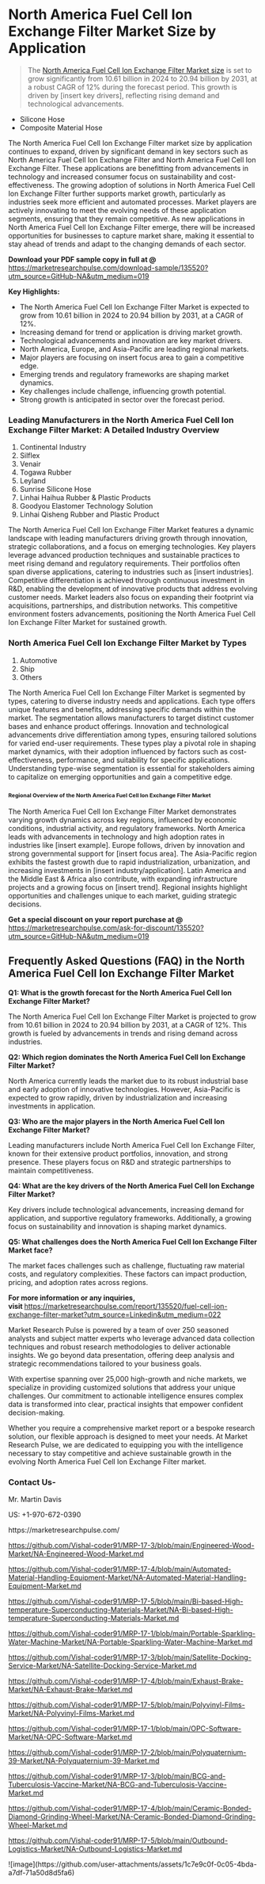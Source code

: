 <h1>North America Fuel Cell Ion Exchange Filter Market&nbsp;Size by Application</h1><blockquote><p>The <a href="https://marketresearchpulse.com/download-sample/135520?utm_source=GitHub-NA&amp;utm_medium=019">North America Fuel Cell Ion Exchange Filter Market size</a> is set to grow significantly from 10.61 billion in 2024 to 20.94 billion by 2031, at a robust CAGR of 12% during the forecast period. This growth is driven by [insert key drivers], reflecting rising demand and technological advancements.</p></blockquote><ul><li>Silicone Hose<li> Composite Material Hose</li></ul><p>The North America Fuel Cell Ion Exchange Filter market size by application continues to expand, driven by significant demand in key sectors such as North America Fuel Cell Ion Exchange Filter and North America Fuel Cell Ion Exchange Filter. These applications are benefitting from advancements in technology and increased consumer focus on sustainability and cost-effectiveness. The growing adoption of solutions in North America Fuel Cell Ion Exchange Filter further supports market growth, particularly as industries seek more efficient and automated processes. Market players are actively innovating to meet the evolving needs of these application segments, ensuring that they remain competitive. As new applications in North America Fuel Cell Ion Exchange Filter emerge, there will be increased opportunities for businesses to capture market share, making it essential to stay ahead of trends and adapt to the changing demands of each sector.</p><p><strong>Download your PDF sample copy in full at @ </strong><a href="https://marketresearchpulse.com/download-sample/135520?utm_source=GitHub-NA&amp;utm_medium=019">https://marketresearchpulse.com/download-sample/135520?utm_source=GitHub-NA&amp;utm_medium=019</a></p><p><strong>Key Highlights: </strong></p><ul><li>The North America Fuel Cell Ion Exchange Filter Market is expected to grow from 10.61 billion in 2024 to 20.94 billion by 2031, at a CAGR of 12%.</li><li>Increasing demand for trend or application is driving market growth.</li><li>Technological advancements and innovation are key market drivers.</li><li>North America, Europe, and Asia-Pacific are leading regional markets.</li><li>Major players are focusing on insert focus area to gain a competitive edge.</li><li>Emerging trends and regulatory frameworks are shaping market dynamics.</li><li>Key challenges include challenge, influencing growth potential.</li><li>Strong growth is anticipated in sector over the forecast period.</li></ul><h3>Leading Manufacturers in the North America Fuel Cell Ion Exchange Filter Market: A Detailed Industry Overview</h3><ol><li>Continental Industry</li><li>Silflex</li><li>Venair</li><li>Togawa Rubber</li><li>Leyland</li><li>Sunrise Silicone Hose</li><li>Linhai Haihua Rubber & Plastic Products</li><li>Goodyou Elastomer Technology Solution</li><li>Linhai Qisheng Rubber and Plastic Product</li></ol><div class="flex max-w-full flex-col flex-grow"><div class="min-h-8 text-message flex w-full flex-col items-end gap-2 whitespace-normal break-words [.text-message+&amp;]:mt-5" dir="auto" data-message-author-role="assistant" data-message-id="fd8432e4-4910-450d-b182-61b7bfb0a01f" data-message-model-slug="gpt-4o"><div class="flex w-full flex-col gap-1 empty:hidden first:pt-[3px]"><div class="markdown prose w-full break-words dark:prose-invert light"><p>The North America Fuel Cell Ion Exchange Filter Market features a dynamic landscape with leading manufacturers driving growth through innovation, strategic collaborations, and a focus on emerging technologies. Key players leverage advanced production techniques and sustainable practices to meet rising demand and regulatory requirements. Their portfolios often span diverse applications, catering to industries such as [insert industries]. Competitive differentiation is achieved through continuous investment in R&amp;D, enabling the development of innovative products that address evolving customer needs. Market leaders also focus on expanding their footprint via acquisitions, partnerships, and distribution networks. This competitive environment fosters advancements, positioning the North America Fuel Cell Ion Exchange Filter Market for sustained growth.</p></div></div></div></div><h3>North America Fuel Cell Ion Exchange Filter Market by Types</h3><ol><li>Automotive<li> Ship<li> Others</li></ol><div class="flex max-w-full flex-col flex-grow"><div class="min-h-8 text-message flex w-full flex-col items-end gap-2 whitespace-normal break-words [.text-message+&amp;]:mt-5" dir="auto" data-message-author-role="assistant" data-message-id="084470be-0bb7-4664-bddf-5156b4f41249" data-message-model-slug="gpt-4o-mini"><div class="flex w-full flex-col gap-1 empty:hidden first:pt-[3px]"><div class="markdown prose w-full break-words dark:prose-invert light"><p>The North America Fuel Cell Ion Exchange Filter Market is segmented by types, catering to diverse industry needs and applications. Each type offers unique features and benefits, addressing specific demands within the market. The segmentation allows manufacturers to target distinct customer bases and enhance product offerings. Innovation and technological advancements drive differentiation among types, ensuring tailored solutions for varied end-user requirements. These types play a pivotal role in shaping market dynamics, with their adoption influenced by factors such as cost-effectiveness, performance, and suitability for specific applications. Understanding type-wise segmentation is essential for stakeholders aiming to capitalize on emerging opportunities and gain a competitive edge.</p></div></div></div></div><h3><span style="font-size: 11px;">Regional Overview of the North America Fuel Cell Ion Exchange Filter Market</span></h3><div class="flex max-w-full flex-col flex-grow"><div class="min-h-8 text-message flex w-full flex-col items-end gap-2 whitespace-normal break-words [.text-message+&amp;]:mt-5" dir="auto" data-message-author-role="assistant" data-message-id="e9038762-ce64-4e30-91c9-9bd413514231" data-message-model-slug="gpt-4o-mini"><div class="flex w-full flex-col gap-1 empty:hidden first:pt-[3px]"><div class="markdown prose w-full break-words dark:prose-invert light"><p>The North America Fuel Cell Ion Exchange Filter Market demonstrates varying growth dynamics across key regions, influenced by economic conditions, industrial activity, and regulatory frameworks. North America leads with advancements in technology and high adoption rates in industries like [insert example]. Europe follows, driven by innovation and strong governmental support for [insert focus area]. The Asia-Pacific region exhibits the fastest growth due to rapid industrialization, urbanization, and increasing investments in [insert industry/application]. Latin America and the Middle East &amp; Africa also contribute, with expanding infrastructure projects and a growing focus on [insert trend]. Regional insights highlight opportunities and challenges unique to each market, guiding strategic decisions.</p></div></div></div></div><p><strong>Get a special discount on your report purchase at @ </strong><a href="https://marketresearchpulse.com/ask-for-discount/135520?utm_source=GitHub-NA&amp;utm_medium=019">https://marketresearchpulse.com/ask-for-discount/135520?utm_source=GitHub-NA&amp;utm_medium=019</a></p><h2>Frequently Asked Questions (FAQ) in the North America Fuel Cell Ion Exchange Filter Market</h2><p><strong>Q1: What is the growth forecast for the North America Fuel Cell Ion Exchange Filter Market?</strong></p><p>The North America Fuel Cell Ion Exchange Filter Market is projected to grow from 10.61 billion in 2024 to 20.94 billion by 2031, at a CAGR of 12%. This growth is fueled by advancements in trends and rising demand across industries.</p><p><strong>Q2: Which region dominates the North America Fuel Cell Ion Exchange Filter Market?</strong></p><p>North America currently leads the market due to its robust industrial base and early adoption of innovative technologies. However, Asia-Pacific is expected to grow rapidly, driven by industrialization and increasing investments in application.</p><p><strong>Q3: Who are the major players in the North America Fuel Cell Ion Exchange Filter Market?</strong></p><p>Leading manufacturers include North America Fuel Cell Ion Exchange Filter, known for their extensive product portfolios, innovation, and strong presence. These players focus on R&amp;D and strategic partnerships to maintain competitiveness.</p><p><strong>Q4: What are the key drivers of the North America Fuel Cell Ion Exchange Filter Market?</strong></p><p>Key drivers include technological advancements, increasing demand for application, and supportive regulatory frameworks. Additionally, a growing focus on sustainability and innovation is shaping market dynamics.</p><p><strong>Q5: What challenges does the North America Fuel Cell Ion Exchange Filter Market face?</strong></p><p>The market faces challenges such as challenge, fluctuating raw material costs, and regulatory complexities. These factors can impact production, pricing, and adoption rates across regions.</p><p><strong>For more information or any inquiries, visit&nbsp;</strong><a href="https://marketresearchpulse.com/report/135520/fuel-cell-ion-exchange-filter-market?utm_source=Linkedin&utm_medium=022">https://marketresearchpulse.com/report/135520/fuel-cell-ion-exchange-filter-market?utm_source=Linkedin&utm_medium=022</a></p><p>Market Research Pulse is powered by a team of over 250 seasoned analysts and subject matter experts who leverage advanced data collection techniques and robust research methodologies to deliver actionable insights. We go beyond data presentation, offering deep analysis and strategic recommendations tailored to your business goals.</p><p>With expertise spanning over 25,000 high-growth and niche markets, we specialize in providing customized solutions that address your unique challenges. Our commitment to actionable intelligence ensures complex data is transformed into clear, practical insights that empower confident decision-making.</p><p>Whether you require a comprehensive market report or a bespoke research solution, our flexible approach is designed to meet your needs. At Market Research Pulse, we are dedicated to equipping you with the intelligence necessary to stay competitive and achieve sustainable growth in the evolving North America Fuel Cell Ion Exchange Filter market.</p><h3><strong>Contact Us-</strong></h3><p>Mr. Martin Davis</p><p>US: +1-970-672-0390</p><p>https://marketresearchpulse.com/</p><p><a href="https://github.com/Vishal-coder91/MRP-17-3/blob/main/Engineered-Wood-Market/NA-Engineered-Wood-Market.md">https://github.com/Vishal-coder91/MRP-17-3/blob/main/Engineered-Wood-Market/NA-Engineered-Wood-Market.md</a></p><p><a href="https://github.com/Vishal-coder91/MRP-17-4/blob/main/Automated-Material-Handling-Equipment-Market/NA-Automated-Material-Handling-Equipment-Market.md">https://github.com/Vishal-coder91/MRP-17-4/blob/main/Automated-Material-Handling-Equipment-Market/NA-Automated-Material-Handling-Equipment-Market.md</a></p><p><a href="https://github.com/Vishal-coder91/MRP-17-5/blob/main/Bi-based-High-temperature-Superconducting-Materials-Market/NA-Bi-based-High-temperature-Superconducting-Materials-Market.md">https://github.com/Vishal-coder91/MRP-17-5/blob/main/Bi-based-High-temperature-Superconducting-Materials-Market/NA-Bi-based-High-temperature-Superconducting-Materials-Market.md</a></p><p><a href="https://github.com/Vishal-coder91/MRP-17-1/blob/main/Portable-Sparkling-Water-Machine-Market/NA-Portable-Sparkling-Water-Machine-Market.md">https://github.com/Vishal-coder91/MRP-17-1/blob/main/Portable-Sparkling-Water-Machine-Market/NA-Portable-Sparkling-Water-Machine-Market.md</a></p><p><a href="https://github.com/Vishal-coder91/MRP-17-3/blob/main/Satellite-Docking-Service-Market/NA-Satellite-Docking-Service-Market.md">https://github.com/Vishal-coder91/MRP-17-3/blob/main/Satellite-Docking-Service-Market/NA-Satellite-Docking-Service-Market.md</a></p><p><a href="https://github.com/Vishal-coder91/MRP-17-4/blob/main/Exhaust-Brake-Market/NA-Exhaust-Brake-Market.md">https://github.com/Vishal-coder91/MRP-17-4/blob/main/Exhaust-Brake-Market/NA-Exhaust-Brake-Market.md</a></p><p><a href="https://github.com/Vishal-coder91/MRP-17-5/blob/main/Polyvinyl-Films-Market/NA-Polyvinyl-Films-Market.md">https://github.com/Vishal-coder91/MRP-17-5/blob/main/Polyvinyl-Films-Market/NA-Polyvinyl-Films-Market.md</a></p><p><a href="https://github.com/Vishal-coder91/MRP-17-1/blob/main/OPC-Software-Market/NA-OPC-Software-Market.md">https://github.com/Vishal-coder91/MRP-17-1/blob/main/OPC-Software-Market/NA-OPC-Software-Market.md</a></p><p><a href="https://github.com/Vishal-coder91/MRP-17-2/blob/main/Polyquaternium-39-Market/NA-Polyquaternium-39-Market.md">https://github.com/Vishal-coder91/MRP-17-2/blob/main/Polyquaternium-39-Market/NA-Polyquaternium-39-Market.md</a></p><p><a href="https://github.com/Vishal-coder91/MRP-17-3/blob/main/BCG-and-Tuberculosis-Vaccine-Market/NA-BCG-and-Tuberculosis-Vaccine-Market.md">https://github.com/Vishal-coder91/MRP-17-3/blob/main/BCG-and-Tuberculosis-Vaccine-Market/NA-BCG-and-Tuberculosis-Vaccine-Market.md</a></p><p><a href="https://github.com/Vishal-coder91/MRP-17-4/blob/main/Ceramic-Bonded-Diamond-Grinding-Wheel-Market/NA-Ceramic-Bonded-Diamond-Grinding-Wheel-Market.md">https://github.com/Vishal-coder91/MRP-17-4/blob/main/Ceramic-Bonded-Diamond-Grinding-Wheel-Market/NA-Ceramic-Bonded-Diamond-Grinding-Wheel-Market.md</a></p><p><a href="https://github.com/Vishal-coder91/MRP-17-5/blob/main/Outbound-Logistics-Market/NA-Outbound-Logistics-Market.md">https://github.com/Vishal-coder91/MRP-17-5/blob/main/Outbound-Logistics-Market/NA-Outbound-Logistics-Market.md</a></p>
![image](https://github.com/user-attachments/assets/1c7e9c0f-0c05-4bda-a7df-71a50d8d5fa6)
